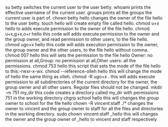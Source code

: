 su betty switches the current user to the user betty.
whoami prints the effective username of the current user.
groups prints all the groups the current user is part of.
chown betty hello changes the owner of the file hello to the user betty.
touch hello will create empty file called hello.
chmod u+x hello to adds execute permission to the owner of the file hello.
chmod u+x,g+x,o+r hello this code will adds execute permission to the owner and the group owner, and read permission to other users, to the file hello.
chmod ugo+x hello this code will adds execution permission to the owner, the group owner and the other users, to the file hello without comma.
chmod 007 hello this will sets the permission to the file hello Owner: no permission at all,Group: no permission at all,Other users: all the permissions.
chmod 753 hello this script that sets the mode of the file hello to this:-rwxr-x-wx.
chmod --reference-olleh hello this will change the mode of hello the same thing as olleh.
chmod -R ugo+x . this will adds execute permission to all subdirectories of the current directory for the owner, the group owner and all other users. Regular files should not be changed.
mkdir -m 751 my_dir this code creates a directory called my_dir with permissions 751 in the working directory
chgrp school hello this will changes the group owner to school for the file hello
chown -R vincent:staff ./* changes the owner to vincent and the group owner to staff for all the files and directories in the working directory.
sudo chown vincent:staff _hello this will changes the owner and the group owner of _hello to vincent and staff respectively

